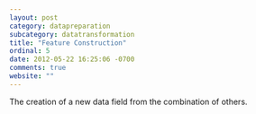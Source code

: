 ```yaml
---
layout: post
category: datapreparation
subcategory: datatransformation
title: "Feature Construction"
ordinal: 5
date: 2012-05-22 16:25:06 -0700
comments: true
website: ""
---
```

The creation of a new data field from the combination of others.
